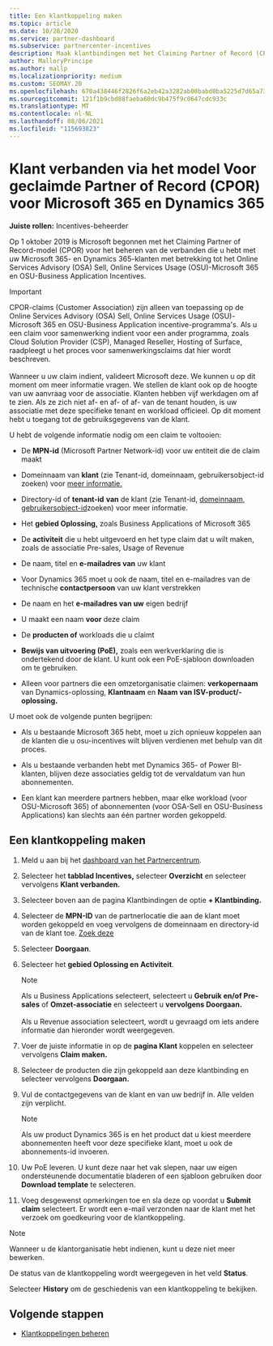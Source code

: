 ```yaml
---
title: Een klantkoppeling maken
ms.topic: article
ms.date: 10/28/2020
ms.service: partner-dashboard
ms.subservice: partnercenter-incentives
description: Maak klantbindingen met het Claiming Partner of Record (CPOR)-model. Helpt bij het beheren van verkoop, gebruik en incentives Microsoft 365 & Dynamics 365-klanten.
author: MalloryPrincipe
ms.author: mallp
ms.localizationpriority: medium
ms.custom: SEOMAY.20
ms.openlocfilehash: 670a438446f2826f6a2eb42a3282ab00babd0ba5225d7d65a73fd8d314b03569
ms.sourcegitcommit: 121f1b9cbd88faeba60dc9b475f9c0647cdc933c
ms.translationtype: MT
ms.contentlocale: nl-NL
ms.lasthandoff: 08/06/2021
ms.locfileid: "115693823"
---
```

# <a name="customer-associations-via-the-claimed-partner-of-record-cpor-model-for-microsoft-365-and-dynamics-365"></a>Klant verbanden via het model Voor geclaimde Partner of Record (CPOR) voor Microsoft 365 en Dynamics 365


**Juiste rollen:** Incentives-beheerder

Op 1 oktober 2019 is Microsoft begonnen met het Claiming Partner of Record-model (CPOR) voor het beheren van de verbanden die u hebt met uw Microsoft 365- en Dynamics 365-klanten met betrekking tot het Online Services Advisory (OSA) Sell, Online Services Usage (OSU)-Microsoft 365 en OSU-Business Application Incentives.

>[!Important]
> CPOR-claims (Customer Association) zijn alleen van toepassing op de Online Services Advisory (OSA) Sell, Online Services Usage (OSU)-Microsoft 365 en OSU-Business Application incentive-programma's. Als u een claim voor samenwerking indient voor een ander programma, zoals Cloud Solution Provider (CSP), Managed Reseller, Hosting of Surface, raadpleegt u het proces voor samenwerkingsclaims dat hier wordt beschreven. <br><br>Wanneer u uw claim indient, valideert Microsoft deze. We kunnen u op dit moment om meer informatie vragen. We stellen de klant ook op de hoogte van uw aanvraag voor de associatie. Klanten hebben vijf werkdagen om af te zien. Als ze zich niet af- en af- of af- van de tenant houden, is uw associatie met deze specifieke tenant en workload officieel. Op dit moment hebt u toegang tot de gebruiksgegevens van de klant. 

U hebt de volgende informatie nodig om een claim te voltooien:

- De **MPN-id** (Microsoft Partner Network-id) voor uw entiteit die de claim maakt

- Domeinnaam van **klant** (zie Tenant-id, domeinnaam, gebruikersobject-id zoeken) voor [meer informatie.](find-ids-and-domain-names.md)

- Directory-id of **tenant-id** **van** de klant (zie Tenant-id, [domeinnaam, gebruikersobject-id](find-ids-and-domain-names.md)zoeken) voor meer informatie.

- Het **gebied Oplossing,** zoals Business Applications of Microsoft 365

- De **activiteit** die u hebt uitgevoerd en het type claim dat u wilt maken, zoals de associatie Pre-sales, Usage of Revenue

- De naam, titel en **e-mailadres van** uw klant

- Voor Dynamics 365 moet u ook de naam, titel en e-mailadres van de technische **contactpersoon** van uw klant verstrekken

- De naam en het **e-mailadres van uw** eigen bedrijf

- U maakt een naam **voor** deze claim

- De **producten of** workloads die u claimt

- **Bewijs van uitvoering (PoE),** zoals een werkverklaring die is ondertekend door de klant. U kunt ook een PoE-sjabloon downloaden om te gebruiken.

- Alleen voor partners die een omzetorganisatie claimen: **verkopernaam** van Dynamics-oplossing, **Klantnaam** en **Naam van ISV-product/-oplossing.** 

U moet ook de volgende punten begrijpen:

- Als u bestaande Microsoft 365 hebt, moet u zich opnieuw koppelen aan de klanten die u osu-incentives wilt blijven verdienen met behulp van dit proces.

- Als u bestaande verbanden hebt met Dynamics 365- of Power BI-klanten, blijven deze associaties geldig tot de vervaldatum van hun abonnementen.

- Een klant kan meerdere partners hebben, maar elke workload (voor OSU-Microsoft 365) of abonnementen (voor OSA-Sell en OSU-Business Applications) kan slechts aan één partner worden gekoppeld.

## <a name="create-a-customer-association"></a>Een klantkoppeling maken

1. Meld u aan bij het [dashboard van het Partnercentrum](https://partner.microsoft.com/dashboard/).

2. Selecteer het **tabblad Incentives,** selecteer **Overzicht** en selecteer vervolgens **Klant verbanden.**

3. Selecteer boven aan de pagina Klantbindingen de optie **+ Klantbinding.**

4. Selecteer de **MPN-ID** van de partnerlocatie die aan de klant moet worden gekoppeld en voeg vervolgens de domeinnaam en directory-id van de klant toe. [Zoek deze](find-ids-and-domain-names.md)

5. Selecteer **Doorgaan**.

6. Selecteer het **gebied Oplossing en** **Activiteit**. 

   >[!Note]
   >
   >Als u Business Applications selecteert, selecteert u **Gebruik en/of Pre-sales** of **Omzet-associatie** en selecteert u **vervolgens Doorgaan.** 
   <br><br>Als u Revenue association selecteert, wordt u gevraagd om iets andere informatie dan hieronder wordt weergegeven.

7. Voer de juiste informatie in op de **pagina Klant** koppelen en selecteer vervolgens **Claim maken.**

8. Selecteer de producten die zijn gekoppeld aan deze klantbinding en selecteer vervolgens **Doorgaan.**

9. Vul de contactgegevens van de klant en van uw bedrijf in. Alle velden zijn verplicht. 

   >[!NOTE]
   >Als uw product Dynamics 365 is en het product dat u kiest meerdere abonnementen heeft voor deze specifieke klant, moet u ook de abonnements-id invoeren.

10. Uw PoE leveren. U kunt deze naar het vak slepen, naar uw eigen ondersteunende documentatie bladeren of een sjabloon gebruiken door **Download template** te selecteren. 

11. Voeg desgewenst opmerkingen toe en sla deze op voordat u **Submit claim** selecteert. Er wordt een e-mail verzonden naar de klant met het verzoek om goedkeuring voor de klantkoppeling.

   >[!NOTE]
   >Wanneer u de klantorganisatie hebt indienen, kunt u deze niet meer bewerken.

De status van de klantkoppeling wordt weergegeven in het veld **Status**.

Selecteer **History** om de geschiedenis van een klantkoppeling te bekijken.

## <a name="next-steps"></a>Volgende stappen

- [Klantkoppelingen beheren](incentives-manage-customer-associations.md)